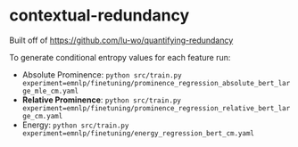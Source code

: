 # contextual-redundancy

Built off of https://github.com/lu-wo/quantifying-redundancy

To generate conditional entropy values for each feature run:
- Absolute Prominence: `python src/train.py experiment=emnlp/finetuning/prominence_regression_absolute_bert_large_mle_cm.yaml`
- **Relative Prominence**: `python src/train.py experiment=emnlp/finetuning/prominence_regression_relative_bert_large_cm.yaml`
- Energy: `python src/train.py experiment=emnlp/finetuning/energy_regression_bert_cm.yaml`
